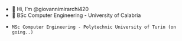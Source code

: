 - 👋 Hi, I’m @giovannimirarchi420
- 👀 BSc Computer Engineering - University of Calabria
-     MSc Computer Engineering - Polytechnic University of Turin (on going..)
<!---
giovannimirarchi420/giovannimirarchi420 is a ✨ special ✨ repository because its `README.md` (this file) appears on your GitHub profile.
You can click the Preview link to take a look at your changes.
--->
